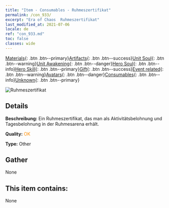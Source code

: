 ```yaml
---
title: "Item - Consumables - Ruhmeszertifikat"
permalink: /con_933/
excerpt: "Era of Chaos  Ruhmeszertifikat"
last_modified_at: 2021-07-06
locale: de
ref: "con_933.md"
toc: false
classes: wide
---
```

 [Materials](/ItemsDE/){: .btn .btn--primary}[Artifacts](/ItemsDE/Artifacts/){: .btn .btn--success}[Unit Soul](/ItemsDE/UnitSoul/){: .btn .btn--warning}[Unit Awakening](/ItemsDE/UnitAwakening/){: .btn .btn--danger}[Hero Soul](/ItemsDE/HeroSoul/){: .btn .btn--info}[Hero Skill](/ItemsDE/HeroSkill/){: .btn .btn--primary}[Gift](/ItemsDE/Gift/){: .btn .btn--success}[Event related](/ItemsDE/Events/){: .btn .btn--warning}[Avatars](/ItemsDE/Avatars/){: .btn .btn--danger}[Consumables](/ItemsDE/Consumables/){: .btn .btn--info}[Unknown](/ItemsDE/Unknown/){: .btn .btn--primary}

 ![Ruhmeszertifikat](/images/t/i_40021.png)

## Details
 **Beschreibung:** Ein Ruhmeszertifikat, das man als Aktivitätsbelohnung und Tagesbelohnung in der Ruhmesarena erhält.

 **Quality:** <span style="color: #FF8C00">OK</span>

 **Type:** Other

## Gather

  None

## This item contains:

  None

